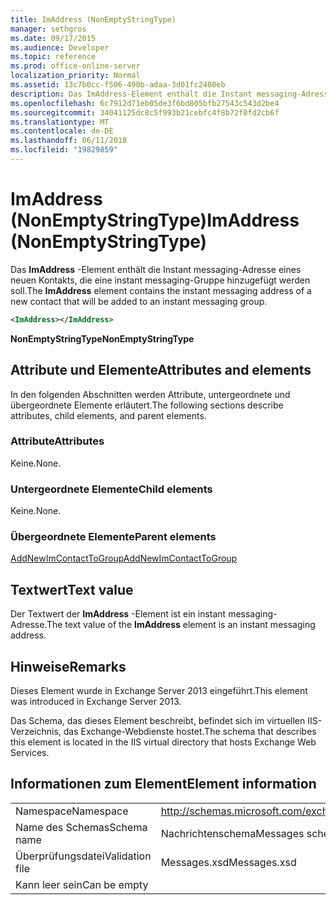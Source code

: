 ```yaml
---
title: ImAddress (NonEmptyStringType)
manager: sethgros
ms.date: 09/17/2015
ms.audience: Developer
ms.topic: reference
ms.prod: office-online-server
localization_priority: Normal
ms.assetid: 13c7b0cc-f506-490b-adaa-3d01fc2400eb
description: Das ImAddress-Element enthält die Instant messaging-Adresse eines neuen Kontakts, die eine instant messaging-Gruppe hinzugefügt werden soll.
ms.openlocfilehash: 6c7912d71eb05de3f6bd805bfb27543c543d2be4
ms.sourcegitcommit: 34041125dc8c5f993b21cebfc4f8b72f0fd2cb6f
ms.translationtype: MT
ms.contentlocale: de-DE
ms.lasthandoff: 06/11/2018
ms.locfileid: "19829859"
---
```

# <a name="imaddress-nonemptystringtype"></a><span data-ttu-id="20f4d-103">ImAddress (NonEmptyStringType)</span><span class="sxs-lookup"><span data-stu-id="20f4d-103">ImAddress (NonEmptyStringType)</span></span>

<span data-ttu-id="20f4d-104">Das **ImAddress** -Element enthält die Instant messaging-Adresse eines neuen Kontakts, die eine instant messaging-Gruppe hinzugefügt werden soll.</span><span class="sxs-lookup"><span data-stu-id="20f4d-104">The **ImAddress** element contains the instant messaging address of a new contact that will be added to an instant messaging group.</span></span> 
  
```XML
<ImAddress></ImAddress>
```

 <span data-ttu-id="20f4d-105">**NonEmptyStringType**</span><span class="sxs-lookup"><span data-stu-id="20f4d-105">**NonEmptyStringType**</span></span>
## <a name="attributes-and-elements"></a><span data-ttu-id="20f4d-106">Attribute und Elemente</span><span class="sxs-lookup"><span data-stu-id="20f4d-106">Attributes and elements</span></span>

<span data-ttu-id="20f4d-107">In den folgenden Abschnitten werden Attribute, untergeordnete und übergeordnete Elemente erläutert.</span><span class="sxs-lookup"><span data-stu-id="20f4d-107">The following sections describe attributes, child elements, and parent elements.</span></span>
  
### <a name="attributes"></a><span data-ttu-id="20f4d-108">Attribute</span><span class="sxs-lookup"><span data-stu-id="20f4d-108">Attributes</span></span>

<span data-ttu-id="20f4d-109">Keine.</span><span class="sxs-lookup"><span data-stu-id="20f4d-109">None.</span></span>
  
### <a name="child-elements"></a><span data-ttu-id="20f4d-110">Untergeordnete Elemente</span><span class="sxs-lookup"><span data-stu-id="20f4d-110">Child elements</span></span>

<span data-ttu-id="20f4d-111">Keine.</span><span class="sxs-lookup"><span data-stu-id="20f4d-111">None.</span></span>
  
### <a name="parent-elements"></a><span data-ttu-id="20f4d-112">Übergeordnete Elemente</span><span class="sxs-lookup"><span data-stu-id="20f4d-112">Parent elements</span></span>

[<span data-ttu-id="20f4d-113">AddNewImContactToGroup</span><span class="sxs-lookup"><span data-stu-id="20f4d-113">AddNewImContactToGroup</span></span>](addnewimcontacttogroup.md)
  
## <a name="text-value"></a><span data-ttu-id="20f4d-114">Textwert</span><span class="sxs-lookup"><span data-stu-id="20f4d-114">Text value</span></span>

<span data-ttu-id="20f4d-115">Der Textwert der **ImAddress** -Element ist ein instant messaging-Adresse.</span><span class="sxs-lookup"><span data-stu-id="20f4d-115">The text value of the **ImAddress** element is an instant messaging address.</span></span> 
  
## <a name="remarks"></a><span data-ttu-id="20f4d-116">Hinweise</span><span class="sxs-lookup"><span data-stu-id="20f4d-116">Remarks</span></span>

<span data-ttu-id="20f4d-117">Dieses Element wurde in Exchange Server 2013 eingeführt.</span><span class="sxs-lookup"><span data-stu-id="20f4d-117">This element was introduced in Exchange Server 2013.</span></span>
  
<span data-ttu-id="20f4d-118">Das Schema, das dieses Element beschreibt, befindet sich im virtuellen IIS-Verzeichnis, das Exchange-Webdienste hostet.</span><span class="sxs-lookup"><span data-stu-id="20f4d-118">The schema that describes this element is located in the IIS virtual directory that hosts Exchange Web Services.</span></span>
  
## <a name="element-information"></a><span data-ttu-id="20f4d-119">Informationen zum Element</span><span class="sxs-lookup"><span data-stu-id="20f4d-119">Element information</span></span>

|||
|:-----|:-----|
|<span data-ttu-id="20f4d-120">Namespace</span><span class="sxs-lookup"><span data-stu-id="20f4d-120">Namespace</span></span>  <br/> |http://schemas.microsoft.com/exchange/services/2006/messages  <br/> |
|<span data-ttu-id="20f4d-121">Name des Schemas</span><span class="sxs-lookup"><span data-stu-id="20f4d-121">Schema name</span></span>  <br/> |<span data-ttu-id="20f4d-122">Nachrichtenschema</span><span class="sxs-lookup"><span data-stu-id="20f4d-122">Messages schema</span></span>  <br/> |
|<span data-ttu-id="20f4d-123">Überprüfungsdatei</span><span class="sxs-lookup"><span data-stu-id="20f4d-123">Validation file</span></span>  <br/> |<span data-ttu-id="20f4d-124">Messages.xsd</span><span class="sxs-lookup"><span data-stu-id="20f4d-124">Messages.xsd</span></span>  <br/> |
|<span data-ttu-id="20f4d-125">Kann leer sein</span><span class="sxs-lookup"><span data-stu-id="20f4d-125">Can be empty</span></span>  <br/> ||
   


